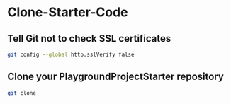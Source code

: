 # Clone-Starter-Code

## Tell Git not to check SSL certificates

```bash
git config --global http.sslVerify false
```

## Clone your PlaygroundProjectStarter repository

```bash
git clone 
```
